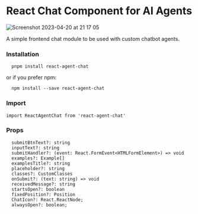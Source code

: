# React Chat Component for AI Agents

![Screenshot 2023-04-20 at 21 17 05](https://user-images.githubusercontent.com/20679513/233469744-b88e22e8-73e8-42f4-af69-489dfd181997.png)

A simple frontend chat module to be used with custom chatbot agents.

### Installation

```
  pnpm install react-agent-chat
```
or if you prefer npm:

```
  npm install --save react-agent-chat
```

### Import

```
import ReactAgentChat from 'react-agent-chat'
```

### Props

```
  submitBtnText?: string
  inputText?: string
  submitHandler?: (event: React.FormEvent<HTMLFormElement>) => void
  examples?: Example[]
  examplesTitle?: string
  placeholder?: string
  classes?: CustomClasses
  onSubmit?: (text: string) => void
  receivedMessage?: string
  startsOpen?: boolean
  fixedPosition?: Position
  ChatIcon?: React.ReactNode;
  alwaysOpen?: boolean;
```
